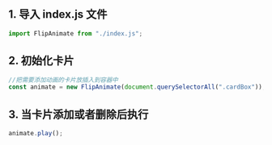 ## 1. 导入 index.js 文件

```js
import FlipAnimate from "./index.js";
```

## 2. 初始化卡片

```js
//把需要添加动画的卡片放插入到容器中
const animate = new FlipAnimate(document.querySelectorAll(".cardBox"));
```

## 3. 当卡片添加或者删除后执行

```js
animate.play();
```
